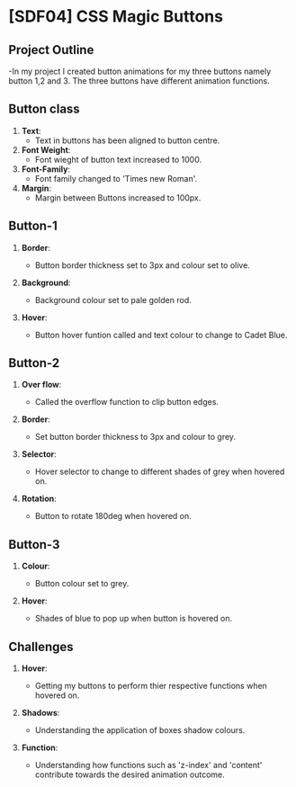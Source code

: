 # [SDF04] CSS Magic Buttons

## Project Outline
-In my project I created button animations for my three buttons namely button 1,2 and 3. The three buttons have different animation functions.

## Button class

1. **Text**: 
    - Text in buttons has been aligned to button centre.
2. **Font Weight**: 
    - Font wieght of button text increased to 1000.
3. **Font-Family**: 
    - Font family changed to 'Times new Roman'.
4. **Margin**:
    - Margin between Buttons increased to 100px.

## Button-1

1. **Border**:
    - Button border thickness set to 3px and colour set to olive.

2. **Background**:
     - Background colour set to pale golden rod.
    
3. **Hover**:
    - Button hover funtion called and text colour to change to Cadet Blue.

## Button-2

1. **Over flow**:
    - Called the overflow function to clip button edges.

2. **Border**:
    - Set button border thickness to 3px and colour to grey.

3. **Selector**:
    - Hover selector to change to different shades of grey when hovered on. 

4. **Rotation**:
    - Button to rotate 180deg when hovered on. 

## Button-3

1. **Colour**:
    - Button colour set to grey.

2. **Hover**:
    - Shades of blue to pop up when button is hovered on.

## Challenges

1. **Hover**:
    - Getting my buttons to perform thier respective functions when hovered on.

2. **Shadows**: 
    - Understanding the application of boxes shadow colours.

3. **Function**:
     - Understanding how functions such as 'z-index' and 'content' contribute towards the desired animation outcome.





